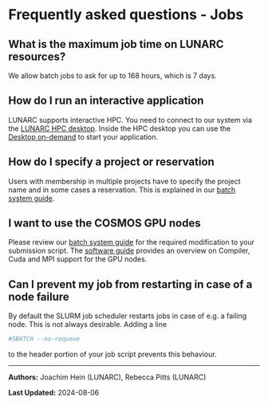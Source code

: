 # Frequently asked questions - Jobs

## What is the maximum job time on LUNARC resources?

We allow batch jobs to ask for up to 168 hours, which is 7 days.

## How do I run an interactive application

LUNARC supports interactive HPC.  You need to connect to our system via the [LUNARC HPC desktop](../../getting_started/using_hpc_desktop.md).  Inside the HPC desktop you can use the [Desktop on-demand](../../getting_started/gfxlauncher.md) to start your application.

## How do I specify a project or reservation

Users with membership in multiple projects have to specify the project name and in some cases a reservation.  This is explained in our [batch system guide](../submitting_jobs/manual_specifying_requirements.md#specifying-a-project-allocation-and-partition).

## I want to use the COSMOS GPU nodes

Please review our [batch system guide](../submitting_jobs/manual_specifying_requirements.md#accessing-gpus) for the required modification to your submission script.  The [software guide](../manual_modules_toolchains.md#cuda-based-toolchains-for-gpu-nodes) provides an overview on Compiler, Cuda and MPI support for the GPU nodes. 

## Can I prevent my job from restarting in case of a node failure

By default the SLURM job scheduler restarts jobs in case of e.g. a failing node.  This is not always desirable.  Adding a line
```bash
#SBATCH --no-requeue
```
to the header portion of your job script prevents this behaviour.

---

**Authors:**
Joachim Hein (LUNARC),
Rebecca Pitts (LUNARC)

**Last Updated:**
2024-08-06
